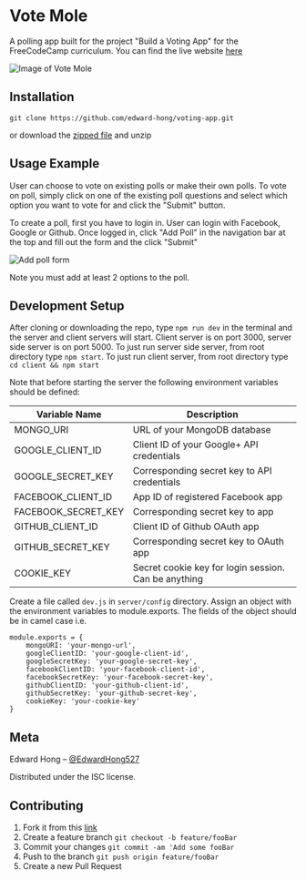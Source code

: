 # Vote Mole

A polling app built for the project "Build a Voting App" for the FreeCodeCamp
curriculum. You can find the live website
[here](https://vote-mole.herokuapp.com/)

![Image of Vote Mole](https://res.cloudinary.com/avatarhzh/image/upload/v1509887327/build-a-voting-app/logo.svg)

## Installation

`git clone https://github.com/edward-hong/voting-app.git`

or download the
[zipped file](https://github.com/edward-hong/voting-app/archinve/master.zip) and
unzip

## Usage Example

User can choose to vote on existing polls or make their own polls. To vote on
poll, simply click on one of the existing poll questions and select which option
you want to vote for and click the "Submit" button.

To create a poll, first you have to login in. User can login with Facebook,
Google or Github. Once logged in, click "Add Poll" in the navigation bar at the
top and fill out the form and the click "Submit"

![Add poll form](https://res.cloudinary.com/avatarhzh/image/upload/v1511567427/build-a-voting-app/add-poll.png)

Note you must add at least 2 options to the poll.

## Development Setup

After cloning or downloading the repo, type `npm run dev` in the terminal and
the server and client servers will start. Client server is on port 3000, server
side server is on port 5000. To just run server side server, from root directory
type `npm start`. To just run client server, from root directory type `cd client
&& npm start`

Note that before starting the server the following environment variables should
be defined:

| Variable Name       | Description                                          |
| ------------------- | ---------------------------------------------------- |
| MONGO_URI           | URL of your MongoDB database                         |
| GOOGLE_CLIENT_ID    | Client ID of your Google+ API credentials            |
| GOOGLE_SECRET_KEY   | Corresponding secret key to API credentials          |
| FACEBOOK_CLIENT_ID  | App ID of registered Facebook app                    |
| FACEBOOK_SECRET_KEY | Corresponding secret key to app                      |
| GITHUB_CLIENT_ID    | Client ID of Github OAuth app                        |
| GITHUB_SECRET_KEY   | Corresponding secret key to OAuth app                |
| COOKIE_KEY          | Secret cookie key for login session. Can be anything |

Create a file called `dev.js` in `server/config` directory. Assign an object
with the environment variables to module.exports. The fields of the object
should be in camel case i.e.

```
module.exports = {
	mongoURI: 'your-mongo-url',
	googleClientID: 'your-google-client-id',
	googleSecretKey: 'your-google-secret-key',
	facebookClientID: 'your-facebook-client-id',
	facebookSecretKey: 'your-facebook-secret-key',
	githubClientID: 'your-github-client-id',
	githubSecretKey: 'your-github-secret-key',
	cookieKey: 'your-cookie-key'
}
```

## Meta

Edward Hong – [@EdwardHong527](https://twitter.com/EdwardHong527)

Distributed under the ISC license.

## Contributing

1. Fork it from this [link](https://github.com/edward-hong/voting-app)
2. Create a feature branch `git checkout -b feature/fooBar`
3. Commit your changes `git commit -am 'Add some fooBar`
4. Push to the branch `git push origin feature/fooBar`
5. Create a new Pull Request
